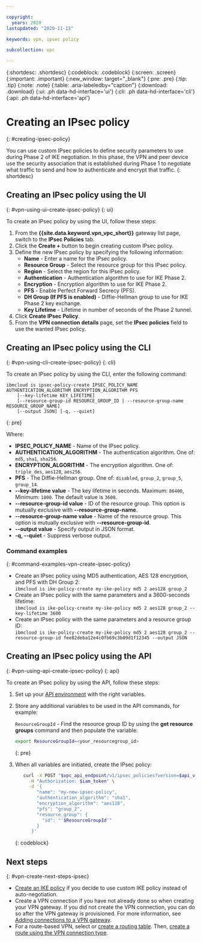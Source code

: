 ```yaml
---

copyright:
  years: 2020
lastupdated: "2020-11-13"

keywords: vpn, ipsec policy

subcollection: vpc

---
```


{:shortdesc: .shortdesc}
{:codeblock: .codeblock}
{:screen: .screen}
{:important: .important}
{:new_window: target="_blank"}
{:pre: .pre}
{:tip: .tip}
{:note: .note}
{:table: .aria-labeledby="caption"}
{:download: .download}
{:ui: .ph data-hd-interface='ui'}
{:cli: .ph data-hd-interface='cli'}
{:api: .ph data-hd-interface='api'}


# Creating an IPsec policy
{: #creating-ipsec-policy}

You can use custom IPsec policies to define security parameters to use during Phase 2 of IKE negotiation. In this phase, the VPN and peer device use the security association that is established during Phase 1 to negotiate what traffic to send and how to authenticate and encrypt that traffic.
{: shortdesc}

## Creating an IPsec policy using the UI
{: #vpn-using-ui-create-ipsec-policy}
{: ui}

To create an IPsec policy by using the UI, follow these steps:

1. From the **{{site.data.keyword.vpn_vpc_short}}** gateway list page, switch to the **IPsec Policies** tab.
1. Click the **Create +** button to begin creating custom IPsec policy.
1. Define the new IPsec policy by specifying the following information:
   * **Name** - Enter a name for the IPsec policy.
   * **Resource Group** - Select the resource group for this IPsec policy.
   * **Region** - Select the region for this IPsec policy.
   * **Authentication** - Authentication algorithm to use for IKE Phase 2.
   * **Encryption** - Encryption algorithm to use for IKE Phase 2.
   * **PFS** - Enable Perfect Forward Secrecy (PFS).
   * **DH Group (If PFS is enabled)** - Diffie-Hellman group to use for IKE Phase 2 key exchange.
   * **Key Lifetime** - Lifetime in number of seconds of the Phase 2 tunnel.
1. Click **Create IPsec Policy**.
1. From the **VPN connection details** page, set the **IPsec policies** field to use the wanted IPsec policy.

## Creating an IPsec policy using the CLI
{: #vpn-using-cli-create-ipsec-policy}
{: cli}

To create an IPsec policy by using the CLI, enter the following command:

```
ibmcloud is ipsec-policy-create IPSEC_POLICY_NAME AUTHENTICATION_ALGORITHM ENCRYPTION_ALGORITHM PFS
    [--key-lifetime KEY_LIFETIME]
    [--resource-group-id RESOURCE_GROUP_ID | --resource-group-name RESOURCE_GROUP_NAME]
    [--output JSON] [-q, --quiet]
```
{: pre}

Where:

- **IPSEC_POLICY_NAME** - Name of the IPsec policy.
- **AUTHENTICATION_ALGORITHM** - The authentication algorithm. One of: `md5`, `sha1`, `sha256`.
- **ENCRYPTION_ALGORITHM** - The encryption algorithm. One of: `triple_des`, `aes128`, `aes256`.
- **PFS** - The Diffie-Hellman group. One of: `disabled`, `group_2`, `group_5`, `group_14`.
- **--key-lifetime value** - The key lifetime in seconds. Maximum: `86400`, Minimum: `1800`. The default value is `3600`.
- **--resource-group-id value** - ID of the resource group. This option is mutually exclusive with **--resource-group-name**.
- **--resource-group-name value** - Name of the resource group. This option is mutually exclusive with **--resource-group-id**.
- **--output value** - Specify output in JSON format.
- **-q, --quiet** - Suppress verbose output.

### Command examples
{: #command-examples-vpn-create-ipsec-policy}

- Create an IPsec policy using MD5 authentication, AES 128 encryption, and PFS with DH Group 2:<br />
   `ibmcloud is ike-policy-create my-ike-policy md5 2 aes128 group_2`
- Create an IPsec policy with the same parameters and a 3600-seconds lifetime:<br />
   `ibmcloud is ike-policy-create my-ike-policy md5 2 aes128 group_2 --key-lifetime 3600`
- Create an IPsec policy with the same parameters and a resource group ID:<br />
   `ibmcloud is ike-policy-create my-ike-policy md5 2 aes128 group_2 --resource-group-id fee82deba12e4c0fb69c3b09d1f12345 --output JSON`

## Creating an IPsec policy using the API
{: #vpn-using-api-create-ipsec-policy}
{: api}

To create an IPsec policy by using the API, follow these steps:

1. Set up your [API environment](/docs/vpc?topic=vpc-set-up-environment#api-prerequisites-setup) with
the right variables.
1. Store any additional variables to be used in the API commands, for example:

   `ResourceGroupId` - Find the resource group ID by using the **get resource groups** command and then populate the variable:

    ```sh
    export ResourceGroupId=<your_resourcegroup_id>
    ```
    {: pre}

1. When all variables are initiated, create the IPsec policy:

   ```sh
      curl -X POST "$vpc_api_endpoint/v1/ipsec_policies?version=$api_version&generation=2" \
        -H "Authorization: $iam_token" \
        -d '{
           "name": "my-new-ipsec-policy",
           "authentication_algorithm": "sha1",
           "encryption_algorithm": "aes128",
           "pfs": "group_2",
           "resource_group": {
             "id": "'$ResourceGroupId'"
           }
         }'
   ```
   {: codeblock}

## Next steps
{: #vpn-create-next-steps-ipsec}

* [Create an IKE policy](/docs/vpc?topic=vpc-creating-ipsec-policy) if you decide to use custom IKE policy instead of auto-negotiation.
* Create a VPN connection if you have not already done so when creating your VPN gateway. If you did not create the VPN connection, you can do so after the VPN gateway is provisioned. For more information, see [Adding connections to a VPN gateway](/docs/vpc?topic=vpc-vpn-adding-connections).  
* For a route-based VPN, select or [create a routing table](/docs/vpc?topic=vpc-create-vpc-routing-table). Then, [create a route using the VPN connection type](/docs/vpc?topic=vpc-create-vpc-route).
